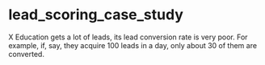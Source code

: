 # lead_scoring_case_study
X Education gets a lot of leads, its lead conversion rate is very poor. For example, if, say, they acquire 100 leads in a day, only about 30 of them are converted.

